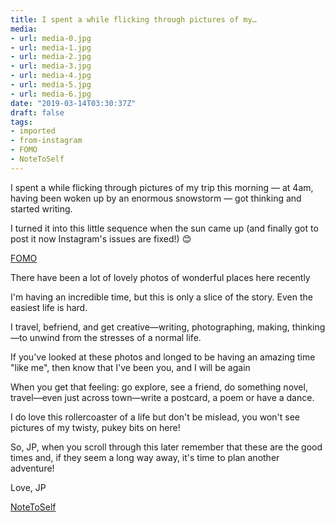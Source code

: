 ```yaml
---
title: I spent a while flicking through pictures of my…
media:
- url: media-0.jpg
- url: media-1.jpg
- url: media-2.jpg
- url: media-3.jpg
- url: media-4.jpg
- url: media-5.jpg
- url: media-6.jpg
date: "2019-03-14T03:30:37Z"
draft: false
tags:
- imported
- from-instagram
- FOMO
- NoteToSelf
---
```

I spent a while flicking through pictures of my trip this morning — at 4am, having been woken up by an enormous snowstorm — got thinking and started writing.

I turned it into this little sequence when the sun came up \(and finally got to post it now Instagram's issues are fixed!) 😊

[FOMO](/tags/fomo)

There have been a lot of lovely photos of wonderful places here recently

I'm having an incredible time, but this is only a slice of the story. Even the easiest life is hard.

I travel, befriend, and get creative—writing, photographing, making, thinking—to unwind from the stresses of a normal life.

If you've looked at these photos and longed to be having an amazing time "like me", then know that I've been you, and I will be again

When you get that feeling: go explore, see a friend, do something novel, travel—even just across town—write a postcard, a poem or have a dance.

I do love this rollercoaster of a life but don't be mislead, you won't see pictures of my twisty, pukey bits on here!

So, JP, when you scroll through this later remember that these are the good times and, if they seem a long way away, it's time to plan another adventure!

Love, JP

[NoteToSelf](/tags/notetoself)
